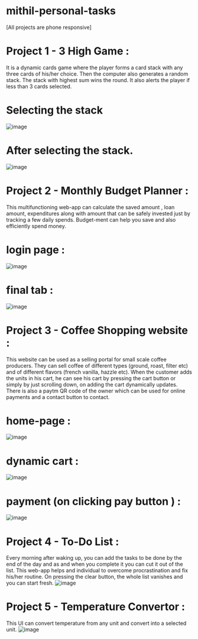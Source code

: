 # mithil-personal-tasks
[All projects are phone responsive]
# Project 1 - 3 High Game :
It is a dynamic cards game where the player forms a card stack with any three cards of his/her choice. Then the computer also generates a random stack. The stack with highest sum wins the round.
It also alerts the player if less than 3 cards selected.
# Selecting the stack
![image](https://github.com/user-attachments/assets/5bb1b347-f622-4b55-8429-70976c002af3)
# After selecting the stack.
![image](https://github.com/user-attachments/assets/35390e39-dca8-4b73-a1a3-9df0eda83d7e)

# Project 2 - Monthly Budget Planner : 
This multifunctioning web-app can calculate the saved amount , loan amount, expenditures along with amount that can be safely invested just by tracking a few daily spends. Budget-ment can help you save and also efficiently spend money.
# login page :
![image](https://github.com/user-attachments/assets/463fb956-bcef-48ab-8aa1-fc1a0938f56d)
# final tab :
![image](https://github.com/user-attachments/assets/02721b0c-3488-4739-b89c-b31c5b616ae6)

# Project 3 - Coffee Shopping website : 
This website can be used as a selling portal for small scale coffee producers. They can sell coffee of different types (ground, roast, filter etc) and of different flavors (french vanilla, hazzle etc). When the customer adds the units in his cart, he can see his cart by pressing the cart button or simply by just scrolling down, on adding the cart dynamically updates. There is also a paytm QR code of the owner which can be used for online payments and a contact button to contact.
# home-page :
![image](https://github.com/user-attachments/assets/04c5d961-9f8a-4283-8736-13ed486d81a9)
# dynamic cart : 
![image](https://github.com/user-attachments/assets/96d08bab-0c45-41f0-bb32-3a846b73100e)
# payment (on clicking pay button ) :
![image](https://github.com/user-attachments/assets/29251487-1f7c-46a0-9eb2-09df0acc3d36)

# Project 4 - To-Do List :
Every morning after waking up, you can add the tasks to be done by the end of the day and as and when you complete it you can cut it out of the list. This web-app helps and individual to overcome procrastination and fix his/her routine. On pressing the clear button, the whole list vanishes and you can start fresh.
![image](https://github.com/user-attachments/assets/b8a04020-c91e-47cc-b960-cb500607aac6)

# Project 5 - Temperature Convertor : 
This UI can convert temperature from any unit and convert into a selected unit.
![image](https://github.com/user-attachments/assets/136c0021-20a6-403a-8f86-44521018583c)



